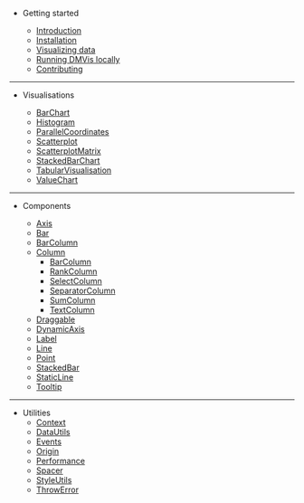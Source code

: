 - Getting started

  - [Introduction](README.md)
  - [Installation](INSTALLING.md)
  - [Visualizing data](DATA.md)
  - [Running DMVis locally](LOCAL.md)
  - [Contributing](CONTRIBUTING.md)

---

- Visualisations

  - [BarChart](visualisations/BarChart.md)
  - [Histogram](visualisations/Histogram.md)
  - [ParallelCoordinates](visualisations/ParallelCoordinates.md)
  - [Scatterplot](visualisations/Scatterplot.md)
  - [ScatterplotMatrix](visualisations/ScatterplotMatrix.md)
  - [StackedBarChart](visualisations/StackedBarChart.md)
  - [TabularVisualisation](visualisations/TabularVisualisation.md)
  - [ValueChart](visualisations/ValueChart.md)

---

- Components

  - [Axis](components/axis.md)
  - [Bar](components/bar.md)
  - [BarColumn](components/barcolumn.md)
  - [Column](components/column.md)
    - [BarColumn](columns/barcolumn.md)
    - [RankColumn](columns/rankcolumn.md)
    - [SelectColumn](columns/selectcolumn.md)
    - [SeparatorColumn](columns/separatorcolumn.md)
    - [SumColumn](columns/sumcolumn.md)
    - [TextColumn](columns/textcolumn.md)
  - [Draggable](components/draggable.md)
  - [DynamicAxis](components/dynamicaxis.md)
  - [Label](components/label.md)
  - [Line](components/line.md)
  - [Point](components/point.md)
  - [StackedBar](components/stackedbar.md)
  - [StaticLine](components/staticLine.md)
  - [Tooltip](components/tooltip.md)

---

- Utilities
  - [Context](utils/context.md)
  - [DataUtils](utils/dataUtils.md)
  - [Events](utils/events.md)
  - [Origin](utils/origin.md)
  - [Performance](utils/performance.md)
  - [Spacer](utils/spacer.md)
  - [StyleUtils](utils/styleUtils.md)
  - [ThrowError](utils/throwError.md)
